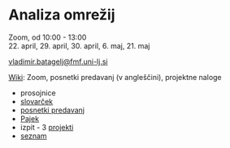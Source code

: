 # Analiza omrežij

Zoom, od 10:00 - 13:00\
22. april, 29. april, 30. april, 6. maj, 21. maj

vladimir.batagelj@fmf.uni-lj.si

[Wiki](http://vladowiki.fmf.uni-lj.si/doku.php?id=pajek:ev:pd:p24): Zoom, posnetki predavanj (v angleščini), projektne naloge

- prosojnice
- [slovarček](http://vladowiki.fmf.uni-lj.si/doku.php?id=notes:net:dic)
- [posnetki predavanj](http://vladowiki.fmf.uni-lj.si/doku.php?id=pajek:ev:pd:p24#posnetki_predavanj)
- [Pajek](http://mrvar.fdv.uni-lj.si/pajek/)
- izpit - 3 [projekti](projekti.md)
- [seznam](seznam.md)
